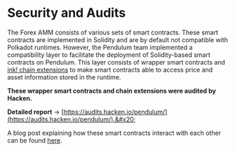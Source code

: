 # Security and Audits

The Forex AMM consists of various sets of smart contracts. These smart contracts are implemented in Solidity and are by default not compatible with Polkadot runtimes. However, the Pendulum team implemented a compatibility layer to facilitate the deployment of Solidity-based smart contracts on Pendulum.  This layer consists of wrapper smart contracts and [ink! chain extensions](https://use.ink/3.x/macros-attributes/chain-extension/) to make smart contracts able to access price and asset information stored in the runtime.&#x20;

**These wrapper smart contracts and chain extensions were audited by Hacken.**&#x20;

**Detailed report** -> [https://audits.hacken.io/pendulum/](https://audits.hacken.io/pendulum/).&#x20;

A blog post explaining how these smart contracts interact with each other can be found [here](https://medium.com/pendulum-chain/solidity-smart-contracts-on-polkadot-b49a648284ec).&#x20;


